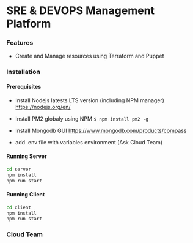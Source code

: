 # SRE & DEVOPS Management Platform


### Features

- Create and Manage resources using Terraform and Puppet


### Installation

#### Prerequisites
- Install Nodejs latests LTS version (including NPM manager)
https://nodejs.org/en/

- Install PM2 globaly using NPM
`$ npm install pm2 -g`

- Install Mongodb GUI
https://www.mongodb.com/products/compass

- add .env file with variables environment (Ask Cloud Team) 

#### Running  Server
```sh
cd server
npm install
npm run start
```

#### Running  Client
```sh
cd client
npm install
npm run start
```


### Cloud Team